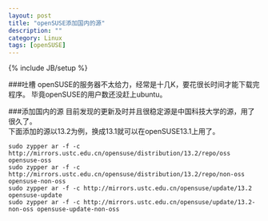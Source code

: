 ```yaml
---
layout: post
title: "openSUSE添加国内的源"
description: ""
category: Linux
tags: [openSUSE]
---
```

{% include JB/setup %}

###吐槽
openSUSE的服务器不太给力，经常是十几K，要花很长时间才能下载完程序。
毕竟openSUSE的用户数还没赶上ubuntu。

###添加国内的源
目前发现的更新及时并且很稳定源是中国科技大学的源，用了很久了。  
下面添加的源以13.2为例，换成13.1就可以在openSUSE13.1上用了。

	sudo zypper ar -f -c http://mirrors.ustc.edu.cn/opensuse/distribution/13.2/repo/oss opensuse-oss
	sudo zypper ar -f -c http://mirrors.ustc.edu.cn/opensuse/distribution/13.2/repo/non-oss opensuse-non-oss
	sudo zypper ar -f -c http://mirrors.ustc.edu.cn/opensuse/update/13.2 opensuse-update
	sudo zypper ar -f -c http://mirrors.ustc.edu.cn/opensuse/update/13.2-non-oss opensuse-update-non-oss
